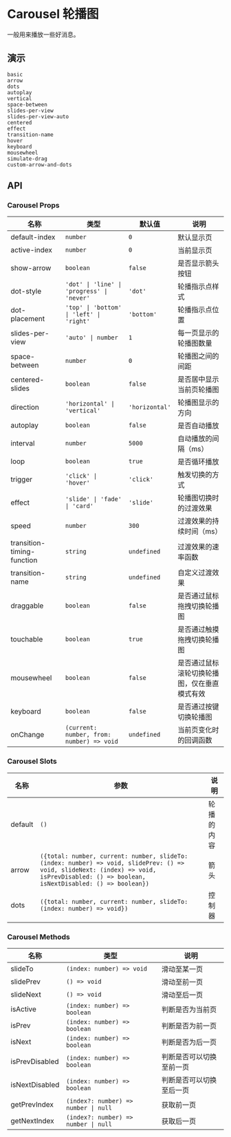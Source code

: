 # Carousel 轮播图

一般用来播放一些好消息。

## 演示

```demo
basic
arrow
dots
autoplay
vertical
space-between
slides-per-view
slides-per-view-auto
centered
effect
transition-name
hover
keyboard
mousewheel
simulate-drag
custom-arrow-and-dots
```

## API

### Carousel Props

| 名称 | 类型 | 默认值 | 说明 |
| --- | --- | --- | --- |
| default-index | `number` | `0` | 默认显示页 |
| active-index | `number` | `0` | 当前显示页 |
| show-arrow | `boolean` | `false` | 是否显示箭头按钮 |
| dot-style | `'dot' \| 'line' \| 'progress' \| 'never'` | `'dot'` | 轮播指示点样式 |
| dot-placement | `'top' \| 'bottom' \| 'left' \| 'right'` | `'bottom'` | 轮播指示点位置 |
| slides-per-view | `'auto' \| number` | `1` | 每一页显示的轮播图数量 |
| space-between | `number` | `0` | 轮播图之间的间距 |
| centered-slides | `boolean` | `false` | 是否居中显示当前页轮播图 |
| direction | `'horizontal' \| 'vertical'` | `'horizontal'` | 轮播图显示的方向 |
| autoplay | `boolean` | `false` | 是否自动播放 |
| interval | `number` | `5000` | 自动播放的间隔（ms） |
| loop | `boolean` | `true` | 是否循环播放 |
| trigger | `'click' \| 'hover'` | `'click'` | 触发切换的方式 |
| effect | `'slide' \| 'fade' \| 'card'` | `'slide'` | 轮播图切换时的过渡效果 |
| speed | `number` | `300` | 过渡效果的持续时间（ms） |
| transition-timing-function | `string` | `undefined` | 过渡效果的速率函数 |
| transition-name | `string` | `undefined` | 自定义过渡效果 |
| draggable | `boolean` | `false` | 是否通过鼠标拖拽切换轮播图 |
| touchable | `boolean` | `true` | 是否通过触摸拖拽切换轮播图 |
| mousewheel | `boolean` | `false` | 是否通过鼠标滚轮切换轮播图，仅在垂直模式有效 |
| keyboard | `boolean` | `false` | 是否通过按键切换轮播图 |
| onChange | `(current: number, from: number) => void` | `undefined` | 当前页变化时的回调函数 |

### Carousel Slots

| 名称    | 参数 | 说明 |
| ------- | ---- | ---- |
| default | `()` | 轮播的内容 |
| arrow | `({total: number, current: number, slideTo: (index: number) => void, slidePrev: () => void, slideNext: (index) => void, isPrevDisabled: () => boolean, isNextDisabled: () => boolean})` | 箭头 |
| dots | `({total: number, current: number, slideTo: (index: number) => void})` | 控制器 |

### Carousel Methods

| 名称 | 类型 | 说明 |
| --- | --- | --- |
| slideTo | `(index: number) => void` | 滑动至某一页 |
| slidePrev | `() => void` | 滑动至前一页 |
| slideNext | `() => void` | 滑动至后一页 |
| isActive | `(index: number) => boolean` | 判断是否为当前页 |
| isPrev | `(index: number) => boolean` | 判断是否为前一页 |
| isNext | `(index: number) => boolean` | 判断是否为后一页 |
| isPrevDisabled | `(index: number) => boolean` | 判断是否可以切换至前一页 |
| isNextDisabled | `(index: number) => boolean` | 判断是否可以切换至后一页 |
| getPrevIndex | `(index?: number) => number \| null` | 获取前一页 |
| getNextIndex | `(index?: number) => number \| null` | 获取后一页 |